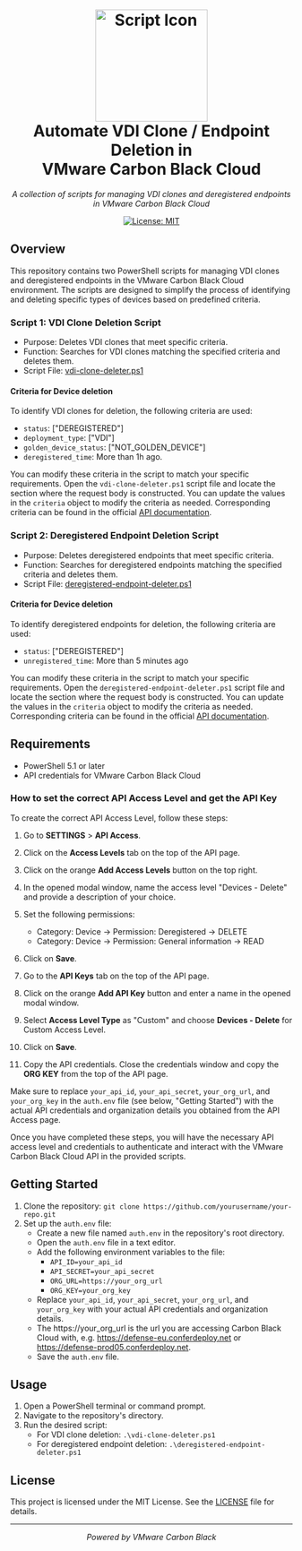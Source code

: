 <h1 align="center">
    <img src="https://avatars.githubusercontent.com/u/2071378?s=200&v=4" alt="Script Icon" width="200">
    <br>
    Automate VDI Clone / Endpoint Deletion in <br>VMware Carbon Black Cloud
</h1>

<p align="center">
    <em>A collection of scripts for managing VDI clones and deregistered endpoints in VMware Carbon Black Cloud</em>
</p>

<p align="center">
    <a href="LICENSE">
        <img src="https://img.shields.io/badge/License-MIT-blue.svg" alt="License: MIT">
    </a>
</p>

## Overview

This repository contains two PowerShell scripts for managing VDI clones and deregistered endpoints in the VMware Carbon Black Cloud environment. The scripts are designed to simplify the process of identifying and deleting specific types of devices based on predefined criteria.

### Script 1: VDI Clone Deletion Script

- Purpose: Deletes VDI clones that meet specific criteria.
- Function: Searches for VDI clones matching the specified criteria and deletes them.
- Script File: [vdi-clone-deleter.ps1](vdi-clone-deleter.ps1)

#### Criteria for Device deletion

To identify VDI clones for deletion, the following criteria are used:

- `status`: ["DEREGISTERED"]
- `deployment_type`: ["VDI"]
- `golden_device_status`: ["NOT_GOLDEN_DEVICE"]
- `deregistered_time`: More than 1h ago.

You can modify these criteria in the script to match your specific requirements. Open the `vdi-clone-deleter.ps1` script file and locate the section where the request body is constructed. You can update the values in the `criteria` object to modify the criteria as needed.
Corresponding criteria can be found in the official [API documentation](https://developer.carbonblack.com/reference/carbon-black-cloud/platform/latest/devices-api/).

### Script 2: Deregistered Endpoint Deletion Script

- Purpose: Deletes deregistered endpoints that meet specific criteria.
- Function: Searches for deregistered endpoints matching the specified criteria and deletes them.
- Script File: [deregistered-endpoint-deleter.ps1](deregistered-endpoint-deleter.ps1)

#### Criteria for Device deletion
To identify deregistered endpoints for deletion, the following criteria are used:

- `status`: ["DEREGISTERED"]
- `unregistered_time`: More than 5 minutes ago

You can modify these criteria in the script to match your specific requirements. Open the `deregistered-endpoint-deleter.ps1` script file and locate the section where the request body is constructed. You can update the values in the `criteria` object to modify the criteria as needed.
Corresponding criteria can be found in the official [API documentation](https://developer.carbonblack.com/reference/carbon-black-cloud/platform/latest/devices-api/).

## Requirements

- PowerShell 5.1 or later
- API credentials for VMware Carbon Black Cloud

### How to set the correct API Access Level and get the API Key

To create the correct API Access Level, follow these steps:

1. Go to **SETTINGS** > **API Access**.
2. Click on the **Access Levels** tab on the top of the API page.
3. Click on the orange **Add Access Levels** button on the top right.
4. In the opened modal window, name the access level "Devices - Delete" and provide a description of your choice.
5. Set the following permissions:

   - Category: Device -> Permission: Deregistered -> DELETE
   - Category: Device -> Permission: General information -> READ

6. Click on **Save**.
7. Go to the **API Keys** tab on the top of the API page.
8. Click on the orange **Add API Key** button and enter a name in the opened modal window.
9. Select **Access Level Type** as "Custom" and choose **Devices - Delete** for Custom Access Level.
10. Click on **Save**.
11. Copy the API credentials. Close the credentials window and copy the **ORG KEY** from the top of the API page.

Make sure to replace `your_api_id`, `your_api_secret`, `your_org_url`, and `your_org_key` in the `auth.env` file (see below, "Getting Started") with the actual API credentials and organization details you obtained from the API Access page.

Once you have completed these steps, you will have the necessary API access level and credentials to authenticate and interact with the VMware Carbon Black Cloud API in the provided scripts.


## Getting Started

1. Clone the repository: `git clone https://github.com/yourusername/your-repo.git`
2. Set up the `auth.env` file: 
   - Create a new file named `auth.env` in the repository's root directory.
   - Open the `auth.env` file in a text editor.
   - Add the following environment variables to the file:
     - `API_ID=your_api_id`
     - `API_SECRET=your_api_secret`
     - `ORG_URL=https://your_org_url`
     - `ORG_KEY=your_org_key`
   - Replace `your_api_id`, `your_api_secret`, `your_org_url`, and `your_org_key` with your actual API credentials and organization details.
   - The https://your_org_url is the url you are accessing Carbon Black Cloud with, e.g. https://defense-eu.conferdeploy.net or https://defense-prod05.conferdeploy.net.
   - Save the `auth.env` file.

## Usage

1. Open a PowerShell terminal or command prompt.
2. Navigate to the repository's directory.
3. Run the desired script:
   - For VDI clone deletion: `.\vdi-clone-deleter.ps1`
   - For deregistered endpoint deletion: `.\deregistered-endpoint-deleter.ps1`

## License

This project is licensed under the MIT License. See the [LICENSE](LICENSE) file for details.

---

<p align="center">
    <em>Powered by VMware Carbon Black</em>
</p>
